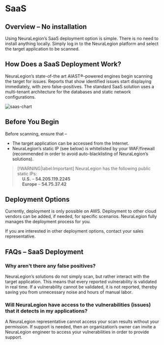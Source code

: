# SaaS
## Overview – No installation
Using NeuraLegion’s SaaS deployment option is simple. There is no need to install anything locally. 
Simply log in to the NeuraLegion platform and select the target application to be scanned. 

## How Does a SaaS Deployment Work?
NeuraLegion’s state-of-the art AIAST®-powered engines begin scanning the target for issues. Reports that show identified issues start displaying immediately, with zero false-positives.
The standard SaaS solution uses a multi-tenant architecture for the databases and static network configurations.

![saas-chart](media/saas-chart.png ':size=40%')

## Before You Begin
Before scanning, ensure that –
* The target application can be accessed from the Internet.
* NeuraLegion’s static IP (see below) is whitelisted by your WAF/firewall (recommended in order to avoid auto-blacklisting of NeuraLegion’s solutions).

> [!WARNING|label:Important]
NeuraLegion has the following public static IPs:\
&nbsp;&nbsp;&nbsp;&nbsp;**U.S.** – **54.205.119.2245** <br>
&nbsp;&nbsp;&nbsp;&nbsp;**Europe** – **54.75.37.42**

## Deployment Options
Currently, deployment is only possible on AWS. Deployment to other cloud vendors can be added, if needed, for specific scenarios. NeuraLegion fully manages the deployment process for you.

If you are interested in other deployment options, contact your sales representative.

## FAQs – SaaS Deployment
### Why aren’t there any false positives?
NeuraLegion’s solutions do not simply scan, but rather interact with the target application. This means that every reported vulnerability is validated in real time. If a vulnerability cannot be validated, it is not reported, thereby saving you from unnecessary noise and hours of manual labor.

### Will NeuraLegion have access to the vulnerabilities (issues) that it detects in my applications?
A NeuraLegion representative cannot access your scan results without your permission. If support is needed, then an organization’s owner can invite a NeuraLegion engineer to access your vulnerabilities in order to provide support.
